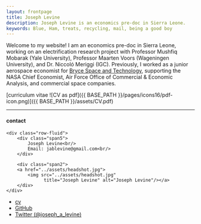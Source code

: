 ```yaml
---
layout: frontpage
title: Joseph Levine
description: Joseph Levine is an economics pre-doc in Sierra Leone.
keywords: Blue, Ham, treats, recycling, mail, being a good boy
---
```


Welcome to my website! I am an economics pre-doc in Sierra Leone, working on an electrification research project
with Professor Mushfiq Mobarak (Yale University), Professor Maarten Voors (Wageningen University), and Dr. Niccoló Meriggi (IGC).
Previously, I worked as a junior aerospace economist for [Bryce Space and Technology](https://brycetech.com/), supporting
the NASA Chief Economist, Air Force Office of Commercial & Economic Analysis, and commercial space companies.

[curriculum vitae ![CV as pdf]({{ BASE_PATH }}/pages/icons16/pdf-icon.png)]({{ BASE_PATH }}/assets/CV.pdf)<br/>


---


<div class="container">
<h4><a name="contact"></a>contact</h4>

    <div class="row-fluid">
        <div class="span5">
            Joseph Levine<br/>
            Email: jablevine@gmail.com<br/>
        </div>

        <div class="span2">
        <a href="../assets/headshot.jpg">
            <img src="../assets/headshot.jpg"
                  title="Joseph Levine" alt="Joseph Levine"/></a>
        </div>
    </div>
</div>

<div class="navbar">
  <div class="navbar-inner">
      <ul class="nav">
          <li><a href="{{ BASE_PATH }}/assets/CV.pdf">cv</a></li>
          <li><a href="https://github.com/joseph-a-levine">GitHub</a></li>
          <li><a href="https://twitter.com/joseph_a_levine">Twitter (@joseph_a_levine)</a></li>
      </ul>
  </div>
</div>
